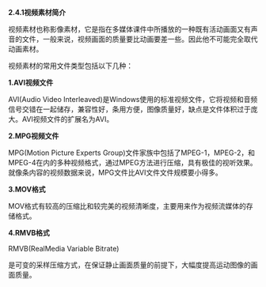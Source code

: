 **2.4.1视频素材简介**

视频素材也称影像素材，它是指在多媒体课件中所播放的一种既有活动画面又有声音的文件，一般来说，视频画面的质量要比动画要差一些。因此他不可能完全取代动画素材。

视频素材的常用文件类型包括以下几种：

**1.AVI视频文件**

AVI\(Audio Video Interleaved\)是Windows使用的标准视频文件，它将视频和音频信号交错在一起储存，兼容性好，条用方便，图像质量好，缺点是文件体积过于庞大。AVI视频文件的扩展名为AVI。

**2.MPG视频文件**

MPG\(Motion Picture Experts Group\)文件家族中包括了MPEG-1，MPEG-2，和MPEG-4在内的多种视频格式，通过MPEG方法进行压缩，具有极佳的视听效果。就像条内容的视频数据来说，MPG文件比AVI文件文件规模要小得多。

**3.MOV格式**

MOV格式有较高的压缩比和较完美的视频清晰度，主要用来作为视频流媒体的存储格式。

**4.RMVB格式**

RMVB\(RealMedia Variable Bitrate\)

是可变的采样压缩方式，在保证静止画面质量的前提下，大幅度提高运动图像的画面质量。

